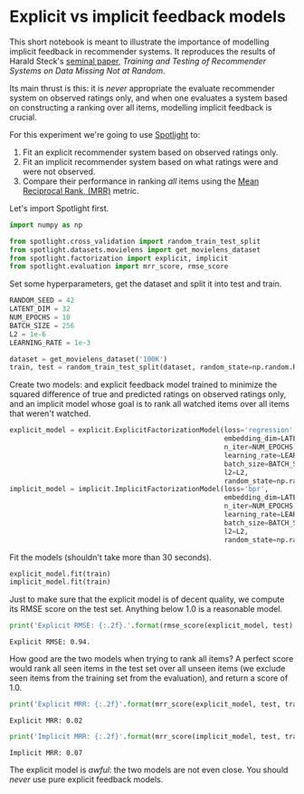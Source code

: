 
# Explicit vs implicit feedback models

This short notebook is meant to illustrate the importance of modelling implicit feedback in recommender systems. It reproduces the results of Harald Steck's [seminal paper](https://pdfs.semanticscholar.org/b7a6/4986251bfcf5fa3cac4e0c67ab2b2e78a082.pdf), _Training and Testing of Recommender Systems on Data Missing Not at Random_.

Its main thrust is this: it is _never_ appropriate the evaluate recommender system on observed ratings only, and when one evaluates a system based on constructing a ranking over all items, modelling implicit feedback is crucial.

For this experiment we're going to use [Spotlight](https://github.com/maciejkula/spotlight) to:

1. Fit an explicit recommender system based on observed ratings only.
2. Fit an implicit recommender system based on what ratings were and were not observed.
3. Compare their performance in ranking _all_ items using the [Mean Reciprocal Rank, (MRR)](https://en.wikipedia.org/wiki/Mean_reciprocal_rank) metric.

Let's import Spotlight first.


```python
import numpy as np

from spotlight.cross_validation import random_train_test_split
from spotlight.datasets.movielens import get_movielens_dataset
from spotlight.factorization import explicit, implicit
from spotlight.evaluation import mrr_score, rmse_score
```

Set some hyperparameters, get the dataset and split it into test and train.


```python
RANDOM_SEED = 42
LATENT_DIM = 32
NUM_EPOCHS = 10
BATCH_SIZE = 256
L2 = 1e-6
LEARNING_RATE = 1e-3

dataset = get_movielens_dataset('100K')
train, test = random_train_test_split(dataset, random_state=np.random.RandomState(RANDOM_SEED))
```

Create two models: and explicit feedback model trained to minimize the squared difference of true and predicted ratings on observed ratings only, and an implicit model whose goal is to rank all watched items over all items that weren't watched.


```python
explicit_model = explicit.ExplicitFactorizationModel(loss='regression',
                                                     embedding_dim=LATENT_DIM,
                                                     n_iter=NUM_EPOCHS,
                                                     learning_rate=LEARNING_RATE,
                                                     batch_size=BATCH_SIZE,
                                                     l2=L2,
                                                     random_state=np.random.RandomState(RANDOM_SEED))
implicit_model = implicit.ImplicitFactorizationModel(loss='bpr',
                                                     embedding_dim=LATENT_DIM,
                                                     n_iter=NUM_EPOCHS,
                                                     learning_rate=LEARNING_RATE,
                                                     batch_size=BATCH_SIZE,
                                                     l2=L2,
                                                     random_state=np.random.RandomState(RANDOM_SEED))
```

Fit the models (shouldn't take more than 30 seconds).


```python
explicit_model.fit(train)
implicit_model.fit(train)
```

Just to make sure that the explicit model is of decent quality, we compute its RMSE score on the test set. Anything below 1.0 is a reasonable model.


```python
print('Explicit RMSE: {:.2f}.'.format(rmse_score(explicit_model, test).mean()))
```

    Explicit RMSE: 0.94.


How good are the two models when trying to rank all items? A perfect score would rank all seen items in the test set over all unseen items (we exclude seen items from the training set from the evaluation), and return a score of 1.0.


```python
print('Explicit MRR: {:.2f}'.format(mrr_score(explicit_model, test, train=train).mean()))
```

    Explicit MRR: 0.02



```python
print('Implicit MRR: {:.2f}'.format(mrr_score(implicit_model, test, train=train).mean()))
```

    Implicit MRR: 0.07


The explicit model is _awful_: the two models are not even close. You should _never_ use pure explicit feedback models.
